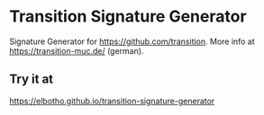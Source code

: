 # Transition Signature Generator

Signature Generator for https://github.com/transition.
More info at https://transition-muc.de/ (german).


## Try it at

https://elbotho.github.io/transition-signature-generator

